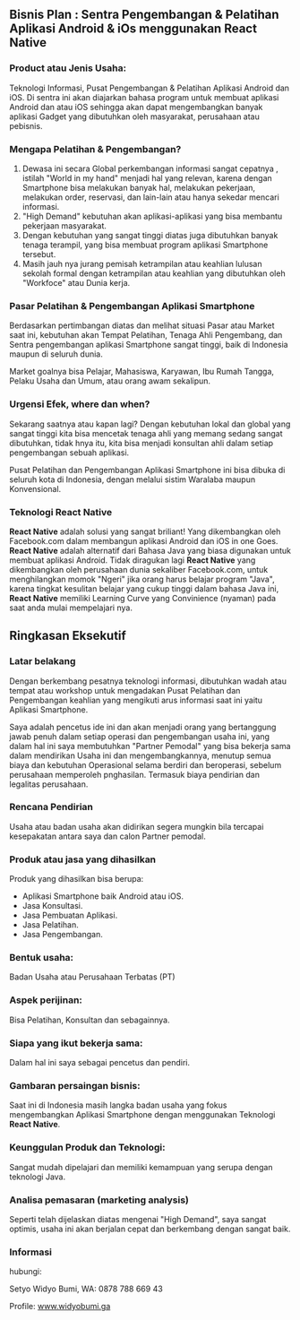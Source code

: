 ## Bisnis Plan : Sentra Pengembangan & Pelatihan Aplikasi Android & iOs menggunakan React Native
 
### Product atau Jenis Usaha:

Teknologi Informasi, Pusat Pengembangan & Pelatihan Aplikasi Android dan iOS. Di sentra ini akan diajarkan bahasa program untuk membuat aplikasi Android dan atau iOS sehingga akan dapat mengembangkan banyak aplikasi Gadget yang dibutuhkan oleh masyarakat, perusahaan atau pebisnis.

### Mengapa Pelatihan & Pengembangan?

1. Dewasa ini secara Global perkembangan informasi sangat cepatnya , istilah "World in my hand" menjadi hal yang relevan, karena dengan Smartphone bisa melakukan banyak hal, melakukan pekerjaan, melakukan order, reservasi, dan lain-lain atau hanya sekedar mencari informasi.
2. "High Demand" kebutuhan akan aplikasi-aplikasi yang bisa membantu pekerjaan masyarakat.
3. Dengan kebutuhan yang sangat tinggi diatas juga dibutuhkan banyak tenaga terampil, yang bisa membuat program aplikasi Smartphone tersebut.
4. Masih jauh nya jurang pemisah ketrampilan atau keahlian lulusan sekolah formal dengan ketrampilan atau keahlian yang dibutuhkan oleh "Workfoce" atau Dunia kerja.

### Pasar Pelatihan & Pengembangan Aplikasi Smartphone

Berdasarkan pertimbangan diatas dan melihat situasi Pasar atau Market saat ini, kebutuhan akan Tempat Pelatihan, Tenaga Ahli Pengembang, dan Sentra pengembangan aplikasi Smartphone sangat tinggi, baik di Indonesia maupun di seluruh dunia.

Market goalnya bisa Pelajar, Mahasiswa, Karyawan, Ibu Rumah Tangga, Pelaku Usaha dan Umum, atau orang awam sekalipun.

### Urgensi Efek, where dan when?

Sekarang saatnya atau kapan lagi? Dengan kebutuhan lokal dan global yang sangat tinggi kita bisa mencetak tenaga ahli yang memang sedang sangat dibutuhkan, tidak hnya itu, kita bisa menjadi konsultan ahli dalam setiap pengembangan sebuah aplikasi.

Pusat Pelatihan dan Pengembangan Aplikasi Smartphone ini bisa dibuka di seluruh kota di Indonesia, dengan melalui sistim Waralaba maupun Konvensional.

### Teknologi React Native

**React Native** adalah solusi yang sangat briliant! Yang dikembangkan oleh Facebook.com dalam membangun aplikasi Android dan iOS in one Goes. **React Native** adalah alternatif dari Bahasa Java yang biasa digunakan untuk membuat aplikasi Android. Tidak diragukan lagi **React Native** yang dikembangkan oleh perusahaan dunia sekaliber Facebook.com, untuk menghilangkan momok "Ngeri" jika orang harus belajar program "Java", karena tingkat kesulitan belajar yang cukup tinggi dalam bahasa Java ini, **React Native** memiliki Learning Curve yang Convinience (nyaman) pada saat anda mulai mempelajari nya. 

## Ringkasan Eksekutif
 
### Latar belakang

Dengan berkembang pesatnya teknologi informasi, dibutuhkan wadah atau tempat atau workshop untuk mengadakan Pusat Pelatihan dan Pengembangan keahlian yang mengikuti arus informasi saat ini yaitu Aplikasi Smartphone.

Saya adalah pencetus ide ini dan akan menjadi orang yang bertanggung jawab penuh dalam setiap operasi dan pengembangan usaha ini, yang dalam hal ini saya membutuhkan "Partner Pemodal" yang bisa bekerja sama dalam mendirikan Usaha ini dan mengembangkannya, menutup semua biaya dan kebutuhan Operasional selama berdiri dan beroperasi, sebelum perusahaan memperoleh pnghasilan. Termasuk biaya pendirian dan legalitas perusahaan.  

### Rencana Pendirian

Usaha atau badan usaha akan didirikan segera mungkin bila tercapai kesepakatan antara saya dan calon Partner pemodal.

### Produk atau jasa yang dihasilkan

Produk yang dihasilkan bisa berupa:

* Aplikasi Smartphone baik Android atau iOS. 
* Jasa Konsultasi. 
* Jasa Pembuatan Aplikasi.
* Jasa Pelatihan.
* Jasa Pengembangan.

### Bentuk usaha: 

Badan Usaha atau Perusahaan Terbatas (PT)

### Aspek perijinan: 

Bisa Pelatihan, Konsultan dan sebagainnya.

### Siapa yang ikut bekerja sama: 

Dalam hal ini saya sebagai pencetus dan pendiri.

### Gambaran persaingan bisnis: 

Saat ini di Indonesia masih langka badan usaha yang fokus mengembangkan Aplikasi Smartphone dengan menggunakan Teknologi **React Native**.

### Keunggulan Produk dan Teknologi: 

Sangat mudah dipelajari dan memiliki kemampuan yang serupa dengan teknologi Java. 

### Analisa pemasaran (marketing analysis)

Seperti telah dijelaskan diatas mengenai "High Demand", saya sangat optimis, usaha ini akan berjalan cepat dan berkembang dengan sangat baik.

### Informasi

hubungi:

Setyo Widyo Bumi, WA: 0878 788 669 43

Profile: www.widyobumi.ga

